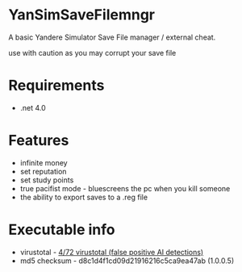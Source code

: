 # YanSimSaveFilemngr
A basic Yandere Simulator Save File manager / external cheat.

use with caution as you may corrupt your save file

# Requirements 
* .net 4.0

# Features

* infinite money
* set reputation
* set study points
* true pacifist mode - bluescreens the pc when you kill someone
* the ability to export saves to a .reg file

# Executable info

* virustotal - <a href="https://www.virustotal.com/gui/file/f9efabc86aefcaea98b75cbf589bc61157d451c463d4f6fc59eff84c74e9e2ca?nocache=1">4/72 virustotal (false positive AI detections)</a>
* md5 checksum - d8c1d4f1cd09d21916216c5ca9ea47ab (1.0.0.5)
